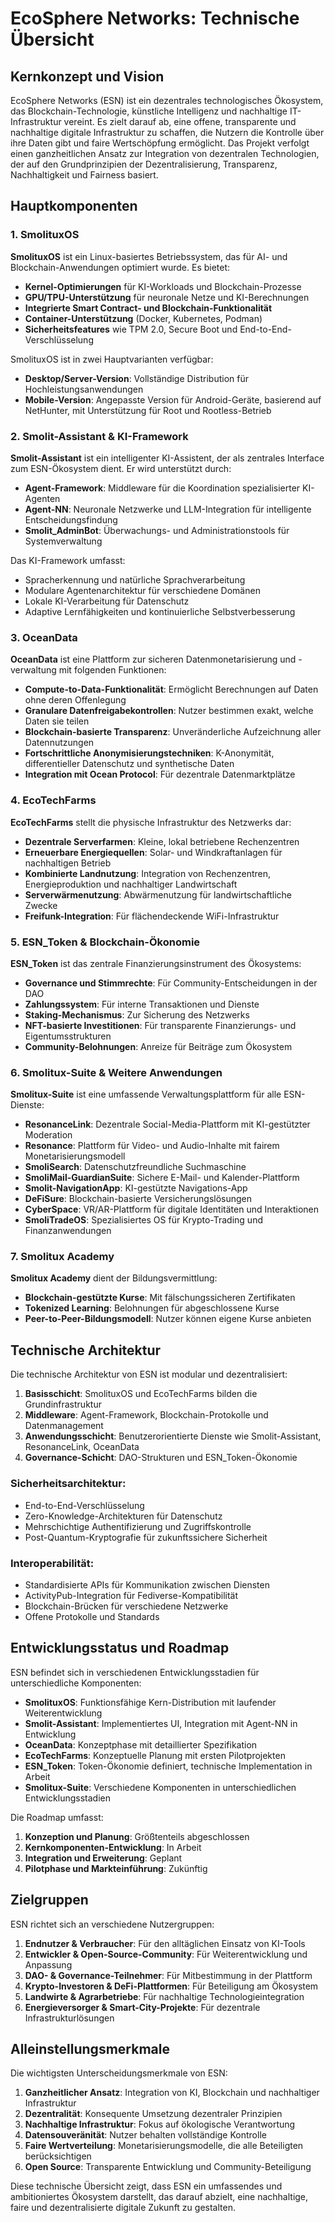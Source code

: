 # EcoSphere Networks: Technische Übersicht

## Kernkonzept und Vision

EcoSphere Networks (ESN) ist ein dezentrales technologisches Ökosystem, das Blockchain-Technologie, künstliche Intelligenz und nachhaltige IT-Infrastruktur vereint. Es zielt darauf ab, eine offene, transparente und nachhaltige digitale Infrastruktur zu schaffen, die Nutzern die Kontrolle über ihre Daten gibt und faire Wertschöpfung ermöglicht. Das Projekt verfolgt einen ganzheitlichen Ansatz zur Integration von dezentralen Technologien, der auf den Grundprinzipien der Dezentralisierung, Transparenz, Nachhaltigkeit und Fairness basiert.

## Hauptkomponenten

### 1. SmolituxOS

**SmolituxOS** ist ein Linux-basiertes Betriebssystem, das für AI- und Blockchain-Anwendungen optimiert wurde. Es bietet:

- **Kernel-Optimierungen** für KI-Workloads und Blockchain-Prozesse
- **GPU/TPU-Unterstützung** für neuronale Netze und KI-Berechnungen
- **Integrierte Smart Contract- und Blockchain-Funktionalität**
- **Container-Unterstützung** (Docker, Kubernetes, Podman)
- **Sicherheitsfeatures** wie TPM 2.0, Secure Boot und End-to-End-Verschlüsselung

SmolituxOS ist in zwei Hauptvarianten verfügbar:
- **Desktop/Server-Version**: Vollständige Distribution für Hochleistungsanwendungen
- **Mobile-Version**: Angepasste Version für Android-Geräte, basierend auf NetHunter, mit Unterstützung für Root und Rootless-Betrieb

### 2. Smolit-Assistant & KI-Framework

**Smolit-Assistant** ist ein intelligenter KI-Assistent, der als zentrales Interface zum ESN-Ökosystem dient. Er wird unterstützt durch:

- **Agent-Framework**: Middleware für die Koordination spezialisierter KI-Agenten
- **Agent-NN**: Neuronale Netzwerke und LLM-Integration für intelligente Entscheidungsfindung
- **Smolit_AdminBot**: Überwachungs- und Administrationstools für Systemverwaltung

Das KI-Framework umfasst:
- Spracherkennung und natürliche Sprachverarbeitung
- Modulare Agentenarchitektur für verschiedene Domänen
- Lokale KI-Verarbeitung für Datenschutz
- Adaptive Lernfähigkeiten und kontinuierliche Selbstverbesserung

### 3. OceanData

**OceanData** ist eine Plattform zur sicheren Datenmonetarisierung und -verwaltung mit folgenden Funktionen:

- **Compute-to-Data-Funktionalität**: Ermöglicht Berechnungen auf Daten ohne deren Offenlegung
- **Granulare Datenfreigabekontrollen**: Nutzer bestimmen exakt, welche Daten sie teilen
- **Blockchain-basierte Transparenz**: Unveränderliche Aufzeichnung aller Datennutzungen
- **Fortschrittliche Anonymisierungstechniken**: K-Anonymität, differentieller Datenschutz und synthetische Daten
- **Integration mit Ocean Protocol**: Für dezentrale Datenmarktplätze

### 4. EcoTechFarms

**EcoTechFarms** stellt die physische Infrastruktur des Netzwerks dar:

- **Dezentrale Serverfarmen**: Kleine, lokal betriebene Rechenzentren
- **Erneuerbare Energiequellen**: Solar- und Windkraftanlagen für nachhaltigen Betrieb
- **Kombinierte Landnutzung**: Integration von Rechenzentren, Energieproduktion und nachhaltiger Landwirtschaft
- **Serverwärmenutzung**: Abwärmenutzung für landwirtschaftliche Zwecke
- **Freifunk-Integration**: Für flächendeckende WiFi-Infrastruktur

### 5. ESN_Token & Blockchain-Ökonomie

**ESN_Token** ist das zentrale Finanzierungsinstrument des Ökosystems:

- **Governance und Stimmrechte**: Für Community-Entscheidungen in der DAO
- **Zahlungssystem**: Für interne Transaktionen und Dienste
- **Staking-Mechanismus**: Zur Sicherung des Netzwerks
- **NFT-basierte Investitionen**: Für transparente Finanzierungs- und Eigentumsstrukturen
- **Community-Belohnungen**: Anreize für Beiträge zum Ökosystem

### 6. Smolitux-Suite & Weitere Anwendungen

**Smolitux-Suite** ist eine umfassende Verwaltungsplattform für alle ESN-Dienste:

- **ResonanceLink**: Dezentrale Social-Media-Plattform mit KI-gestützter Moderation
- **Resonance**: Plattform für Video- und Audio-Inhalte mit fairem Monetarisierungsmodell
- **SmoliSearch**: Datenschutzfreundliche Suchmaschine
- **SmoliMail-GuardianSuite**: Sichere E-Mail- und Kalender-Plattform
- **Smolit-NavigationApp**: KI-gestützte Navigations-App
- **DeFiSure**: Blockchain-basierte Versicherungslösungen
- **CyberSpace**: VR/AR-Plattform für digitale Identitäten und Interaktionen
- **SmoliTradeOS**: Spezialisiertes OS für Krypto-Trading und Finanzanwendungen

### 7. Smolitux Academy

**Smolitux Academy** dient der Bildungsvermittlung:

- **Blockchain-gestützte Kurse**: Mit fälschungssicheren Zertifikaten
- **Tokenized Learning**: Belohnungen für abgeschlossene Kurse
- **Peer-to-Peer-Bildungsmodell**: Nutzer können eigene Kurse anbieten

## Technische Architektur

Die technische Architektur von ESN ist modular und dezentralisiert:

1. **Basisschicht**: SmolituxOS und EcoTechFarms bilden die Grundinfrastruktur
2. **Middleware**: Agent-Framework, Blockchain-Protokolle und Datenmanagement
3. **Anwendungsschicht**: Benutzerorientierte Dienste wie Smolit-Assistant, ResonanceLink, OceanData
4. **Governance-Schicht**: DAO-Strukturen und ESN_Token-Ökonomie

### Sicherheitsarchitektur:
- End-to-End-Verschlüsselung
- Zero-Knowledge-Architekturen für Datenschutz
- Mehrschichtige Authentifizierung und Zugriffskontrolle
- Post-Quantum-Kryptografie für zukunftssichere Sicherheit

### Interoperabilität:
- Standardisierte APIs für Kommunikation zwischen Diensten
- ActivityPub-Integration für Fediverse-Kompatibilität
- Blockchain-Brücken für verschiedene Netzwerke
- Offene Protokolle und Standards

## Entwicklungsstatus und Roadmap

ESN befindet sich in verschiedenen Entwicklungsstadien für unterschiedliche Komponenten:

- **SmolituxOS**: Funktionsfähige Kern-Distribution mit laufender Weiterentwicklung
- **Smolit-Assistant**: Implementiertes UI, Integration mit Agent-NN in Entwicklung
- **OceanData**: Konzeptphase mit detaillierter Spezifikation
- **EcoTechFarms**: Konzeptuelle Planung mit ersten Pilotprojekten
- **ESN_Token**: Token-Ökonomie definiert, technische Implementation in Arbeit
- **Smolitux-Suite**: Verschiedene Komponenten in unterschiedlichen Entwicklungsstadien

Die Roadmap umfasst:
1. **Konzeption und Planung**: Größtenteils abgeschlossen
2. **Kernkomponenten-Entwicklung**: In Arbeit
3. **Integration und Erweiterung**: Geplant
4. **Pilotphase und Markteinführung**: Zukünftig

## Zielgruppen

ESN richtet sich an verschiedene Nutzergruppen:

1. **Endnutzer & Verbraucher**: Für den alltäglichen Einsatz von KI-Tools
2. **Entwickler & Open-Source-Community**: Für Weiterentwicklung und Anpassung
3. **DAO- & Governance-Teilnehmer**: Für Mitbestimmung in der Plattform
4. **Krypto-Investoren & DeFi-Plattformen**: Für Beteiligung am Ökosystem
5. **Landwirte & Agrarbetriebe**: Für nachhaltige Technologieintegration
6. **Energieversorger & Smart-City-Projekte**: Für dezentrale Infrastrukturlösungen

## Alleinstellungsmerkmale

Die wichtigsten Unterscheidungsmerkmale von ESN:

1. **Ganzheitlicher Ansatz**: Integration von KI, Blockchain und nachhaltiger Infrastruktur
2. **Dezentralität**: Konsequente Umsetzung dezentraler Prinzipien
3. **Nachhaltige Infrastruktur**: Fokus auf ökologische Verantwortung
4. **Datensouveränität**: Nutzer behalten vollständige Kontrolle
5. **Faire Wertverteilung**: Monetarisierungsmodelle, die alle Beteiligten berücksichtigen
6. **Open Source**: Transparente Entwicklung und Community-Beteiligung

Diese technische Übersicht zeigt, dass ESN ein umfassendes und ambitioniertes Ökosystem darstellt, das darauf abzielt, eine nachhaltige, faire und dezentralisierte digitale Zukunft zu gestalten.
